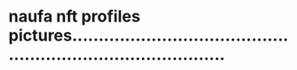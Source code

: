 # naufa nft profiles pictures..................................................................................
